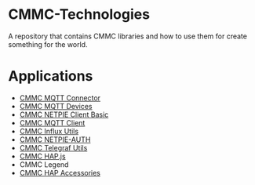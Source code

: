 # CMMC-Technologies
A repository that contains CMMC libraries and how to use them for create something for the world.

# Applications

* [CMMC MQTT Connector](https://github.com/cmmakerclub/MQTT-Connector)
* [CMMC MQTT Devices](https://github.com/cmmakerclub/cmmc-devices)
* [CMMC NETPIE Client Basic](https://github.com/cmmakerclub/netpie-client-basic)
* [CMMC MQTT Client](https://github.com/cmmakerclub/CMMC-NETPIE-MQTT-Client)
* [CMMC Influx Utils](https://github.com/cmmakerclub/influx-utils)
* [CMMC NETPIE-AUTH](https://github.com/cmmakerclub/netpie-auth)
* [CMMC Telegraf Utils](https://github.com/cmmakerclub/cmmc-telegraf)
* [CMMC HAP.js](https://github.com/cmmakerclub/HAP-NodeJS)
* CMMC Legend
* [CMMC HAP Accessories](https://github.com/cmmakerclub/CMMC-HAP-DEMO)
